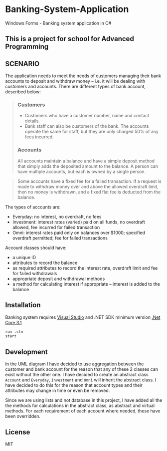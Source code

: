 # Banking-System-Application
Windows Forms - Banking system application in C#

## This is a project for school for Advanced Programming

## SCENARIO
The application needs to meet the needs of customers managing their bank accounts to deposit
and withdraw money – i.e. it will be dealing with customers and accounts. There are different
types of bank account, described below:
>### Customers
> - Customers who have a customer number, name and contact details.
> - Bank staff can also be customers of the bank. The accounts operate the same for staff, but
> they are only charged 50% of any fees incurred.
> ### Accounts
> All accounts maintain a balance and have a simple deposit method that simply adds the
> deposited amount to the balance. A person can have multiple accounts, but each is owned by a
> single person.

> Some accounts have a fixed fee for a failed transaction. If a request is made to withdraw money
> over and above the allowed overdraft limit, then no money is withdrawn, and a fixed flat fee is
> deducted from the balance.

The types of accounts are:
- Everyday: no interest, no overdraft, no fees
- Investment: interest rates (varied) paid on all funds, no overdraft allowed, fee incurred for
failed transaction
- Omni: interest rates paid only on balances over $1000; specified overdraft permitted; fee for
failed transactions

Account classes should have:
- a unique ID
- attributes to record the balance
- as required attributes to record the interest rate, overdraft limit and fee for failed withdrawals
- appropriate deposit and withdrawal methods
- a method for calculating interest if appropriate – interest is added to the balance 

## Installation

Banking system requires [Visual Studio](https://visualstudio.microsoft.com/) 
and .NET SDK minimum version [.Net Core 3.1](https://dotnet.microsoft.com/download/visual-studio-sdks)
```sh
run .sln
start
```

## Development
In the UML diagram I have decided to use aggregation between the customer and bank account for the reason that any of these 2 classes can exist without the other one.
I have decided to create an abstract class ```Account``` and ```Everyday```, ```Investment``` and ```Omni``` will inherit the abstract class. I have decided to do this for the reason that 
account types and their attributes may change in time or even be removed.

Since we are using lists and not database in this project, I have added all the the methods for calculations in the abstract class, as abstract and virtual methods. For each 
requirement of each account where needed, these have been overridden. 


## License

MIT
